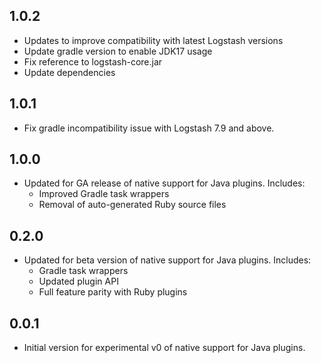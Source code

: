 ## 1.0.2
- Updates to improve compatibility with latest Logstash versions
 - Update gradle version to enable JDK17 usage
 - Fix reference to logstash-core.jar
 - Update dependencies

## 1.0.1
- Fix gradle incompatibility issue with Logstash 7.9 and above.

## 1.0.0
- Updated for GA release of native support for Java plugins. Includes:
  - Improved Gradle task wrappers
  - Removal of auto-generated Ruby source files 

## 0.2.0
- Updated for beta version of native support for Java plugins. Includes:
  - Gradle task wrappers
  - Updated plugin API
  - Full feature parity with Ruby plugins

## 0.0.1
- Initial version for experimental v0 of native support for Java plugins.
